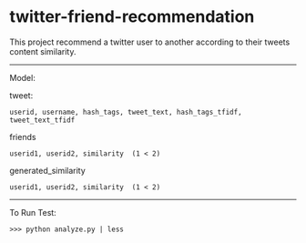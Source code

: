 # twitter-friend-recommendation

This project recommend a twitter user to another according to their tweets content similarity.

---

Model:

tweet:
```
userid, username, hash_tags, tweet_text, hash_tags_tfidf, tweet_text_tfidf
```

friends
```
userid1, userid2, similarity  (1 < 2)
```

generated_similarity
```
userid1, userid2, similarity  (1 < 2)
```

---

To Run Test:
```
>>> python analyze.py | less
```

